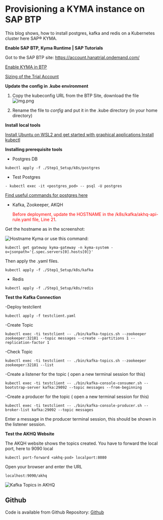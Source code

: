 # Provisioning a KYMA instance on SAP BTP

This blog shows, how to install postgres, kafka and redis on a Kubernetes cluster here SAP® KYMA. 

**Enable SAP BTP, Kyma Runtime | SAP Tutorials**

Got to the SAP BTP site: https://account.hanatrial.ondemand.com/

[Enable KYMA in BTP](https://developers.sap.com/tutorials/cp-kyma-getting-started.html)

[Sizing of the Trial Account](https://help.sap.com/docs/btp/sap-business-technology-platform/about-trial-account)

**Update the config in .kube environment**
1. Copy the kubeconfig URL from the BTP Site, download the file
   ![img.png](kubeconfig.png)

2. Rename the file to *config* and put it in the  .kube directory (in your home directory)


**Install local tools**

[Install Ubuntu on WSL2 and get started with graphical applications ](https://ubuntu.com/tutorials/install-ubuntu-on-wsl2-on-windows-11-with-gui-support#1-overview)
[Install kubectl](https://kubernetes.io/docs/tasks/tools/)

**Installing prerequisite tools**

- Postgres DB

``` kubectl
kubectl apply -f ./Step1_Setup/k8s/postgres
```

- Test Postgres
``` kubectl 
- kubectl exec -it <postgres_pod> -- psql -U postgres
```

[Find useful commands for postgres here]( https://docs.vmware.com/en/VMware-SQL-with-Postgres-for-Kubernetes/1.9/tanzu-postgres-k8s/GUID-accessing.html)

- Kafka, Zookeeper, AKQH

  <span style="color: red;">Before deployment, update the HOSTNAME in the /k8s/kafka/akhq-api-rule.yaml file, Line 21</span>.

Get the hostname as in the screenshot:

![Hostname Kyma](hostname_kyma.png) or use this command:

``` kubectl
kubectl get gateway kyma-gateway -n kyma-system -o=jsonpath='{.spec.servers[0].hosts[0]}'
```

Then apply the .yaml files.

``` kubectl
kubectl apply -f ./Step1_Setup/k8s/kafka 
```

- Redis

``` kubectl
kubectl apply -f ./Step1_Setup/k8s/redis
```

**Test the Kafka Connection**

-Deploy testclient
``` kubectl
kubectl apply -f testclient.yaml
```

-Create Topic
``` kubectl
kubectl exec -ti testclient -- ./bin/kafka-topics.sh --zookeeper zookeeper:32181 --topic messages --create --partitions 1 --replication-factor 1
```

-Check Topic
``` kubectl
kubectl exec -ti testclient -- ./bin/kafka-topics.sh --zookeeper zookeeper:32181 --list
```

-Create a listener for the topic ( open a new terminal session for this)
``` kubectl
kubectl exec -ti testclient -- ./bin/kafka-console-consumer.sh --bootstrap-server kafka:29092 --topic messages --from-beginning
```

-Create a producer for the topic ( open a new terminal session for this)
``` kubectl
kubectl exec -ti testclient -- ./bin/kafka-console-producer.sh --broker-list kafka:29092 --topic messages
```
Enter a message in the producer terminal session, this should be shown in the listener session.


**Test the AKHQ Website**

The AKQH website shows the topics created. You have to forward the local port, here to 9090 local

``` kubectl
kubectl port-forward <akhq-pod> localport:8080
```

Open your browser and enter the URL
``` url
localhost:9090/akhq
```

![Kafka Topics in AKHQ](img.png)

## Github
Code is available from Github Repository: [Github](https://github.com/mizmauz/heureso_kyma)
